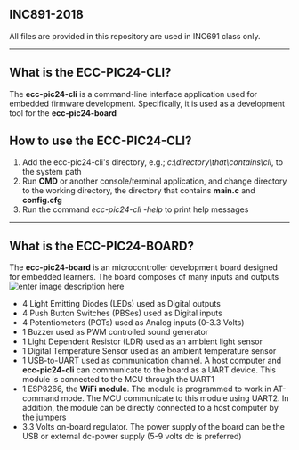 ## INC891-2018
All files are provided in this repository are used in INC691 class only.

----------

## What is the ECC-PIC24-CLI?
The **ecc-pic24-cli** is a command-line interface application used for embedded firmware development. Specifically, it is used as a development tool for the **ecc-pic24-board** 
## How to use the ECC-PIC24-CLI?
1.  Add the ecc-pic24-cli's directory, e.g.; *c:\\directory\\that\\contains\cli*, to the system path
2.  Run **CMD** or another console/terminal application, and change directory to the working directory, the directory that contains **main.c** and **config.cfg**
3.  Run the command *ecc-pic24-cli -help* to print help messages
----------
## What is the ECC-PIC24-BOARD?
The **ecc-pic24-board** is an microcontroller development board designed for embedded learners. The board composes of many inputs and outputs
![enter image description here](http://shadowwares.com/Shared/Images/github/ecc-pic24-board.png)


 - 4 Light Emitting Diodes (LEDs) used as Digital outputs
 - 4 Push Button Switches (PBSes) used as Digital inputs
 - 4 Potentiometers (POTs) used as Analog inputs (0-3.3 Volts)
 - 1 Buzzer used as PWM controlled sound generator
 - 1 Light Dependent Resistor (LDR) used as an ambient light sensor
 - 1 Digital Temperature Sensor used as an ambient temperature sensor
 - 1 USB-to-UART used as communication channel. A host computer and **ecc-pic24-cli** can communicate to the board as a UART device. This module is connected to the MCU through the UART1
 - 1 ESP8266, the **WiFi module**. The module is programmed to work in AT-command mode. The MCU communicate to this module using UART2. In addition, the module can be directly connected to a host computer by the jumpers
 - 3.3 Volts on-board regulator. The power supply of the board can be the USB or external dc-power supply (5-9 volts dc is preferred) 
 

